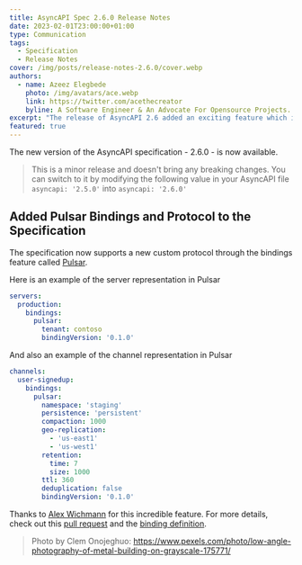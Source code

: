 ```yaml
---
title: AsyncAPI Spec 2.6.0 Release Notes
date: 2023-02-01T23:00:00+01:00
type: Communication
tags:
  - Specification
  - Release Notes
cover: /img/posts/release-notes-2.6.0/cover.webp
authors:
  - name: Azeez Elegbede
    photo: /img/avatars/ace.webp
    link: https://twitter.com/acethecreator
    byline: A Software Engineer & An Advocate For Opensource Projects.
excerpt: "The release of AsyncAPI 2.6 added an exciting feature which is the support for Apache Pulsar"
featured: true
---
```


The new version of the AsyncAPI specification - 2.6.0 - is now available.

> This is a minor release and doesn't bring any breaking changes. You can switch to it by modifying the following value in your AsyncAPI file `asyncapi: '2.5.0'` into `asyncapi: '2.6.0'`

## Added Pulsar Bindings and Protocol to the Specification

The specification now supports a new custom protocol through the bindings feature called [Pulsar](https://pulsar.apache.org/).

Here is an example of the server representation in Pulsar

```yaml
servers:
  production:
    bindings:
      pulsar:
        tenant: contoso
        bindingVersion: '0.1.0'
```

And also an example of the channel representation in Pulsar

```yaml
channels:
  user-signedup:
    bindings:
      pulsar:
        namespace: 'staging'
        persistence: 'persistent'
        compaction: 1000
        geo-replication:
          - 'us-east1'
          - 'us-west1'
        retention:
          time: 7
          size: 1000
        ttl: 360
        deduplication: false
        bindingVersion: '0.1.0'
```

Thanks to [Alex Wichmann](https://github.com/VisualBean) for this incredible feature.  For more details, check out this [pull request](https://github.com/asyncapi/spec/pull/882) and the [binding definition](https://github.com/asyncapi/bindings/tree/master/pulsar).


> Photo by Clem Onojeghuo: https://www.pexels.com/photo/low-angle-photography-of-metal-building-on-grayscale-175771/